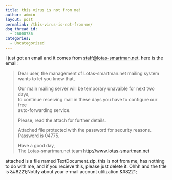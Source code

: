 ```yaml
---
title: this virus is not from me!
author: admin
layout: post
permalink: /this-virus-is-not-from-me/
dsq_thread_id:
  - 26008786
categories:
  - Uncategorized
---
```

I just got an email and it comes from staff@lotas-smartman.net. here is the email:  


> Dear user, the management of Lotas-smartman.net mailing system wants to let you know that,</p> 
> 
> Our main mailing server will be temporary unavaible for next two days,   
> to continue receiving mail in these days you have to configure our free   
> auto-forwarding service. 
> 
> Please, read the attach for further details. 
> 
> Attached file protected with the password for security reasons. Password is 04775. 
> 
> Have a good day,   
> The Lotas-smartman.net team http://www.lotas-smartman.net 

attached is a file named TextDocument.zip. this is not from me, has nothing to do with me, and if you recieve this, please just delete it. Ohhh and the title is \&#8221;Notify about your e-mail account utilization.\&#8221;